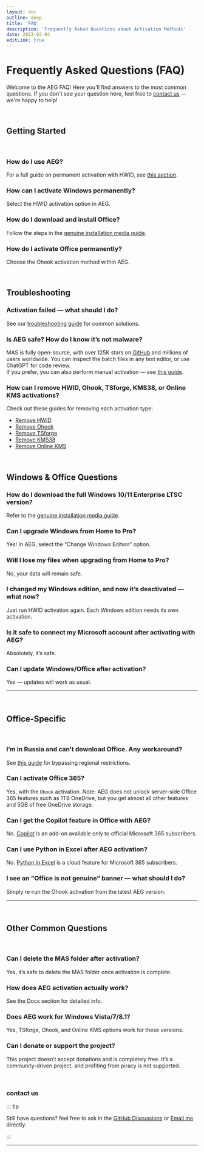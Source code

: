 ```yaml
---
layout: doc
outline: deep
title: 'FAQ'
description: 'Frequently Asked Questions about Activation Methods'
date: 2023-02-04
editLink: true
---
```


# Frequently Asked Questions (FAQ)

Welcome to the AEG FAQ! Here you'll find answers to the most common questions. If you don't see your question here, feel free to [contact us](#contact-us) — we're happy to help!

<br/>

## Getting Started

<br/>

### How do I use AEG?

For a full guide on permanent activation with HWID, see [this section](./index#method-1--permanent-activation-with-hwid).

### How can I activate Windows permanently?

Select the HWID activation option in AEG.

### How do I download and install Office?

Follow the steps in the [genuine installation media guide](./genuine-installation-media).

### How do I activate Office permanently?

Choose the Ohook activation method within AEG.

<br/>

## Troubleshooting

### Activation failed — what should I do?

See our [troubleshooting guide](./troubleshoot) for common solutions.

### Is AEG safe? How do I know it’s not malware?

MAS is fully open-source, with over 125K stars on [GitHub][1] and millions of users worldwide. You can inspect the batch files in any text editor, or use ChatGPT for code review.  
If you prefer, you can also perform manual activation — see [this guide](./manual_hwid_activation).

### How can I remove HWID, Ohook, TSforge, KMS38, or Online KMS activations?

Check out these guides for removing each activation type:

- [Remove HWID](./hwid#how-to-remove-hwid)
- [Remove Ohook](./ohook#how-to-remove-ohook)
- [Remove TSforge](./tsforge#how-to-remove-tsforge)
- [Remove KMS38](./kms38#how-to-remove-kms38)
- [Remove Online KMS](./online_kms#how-to-remove-online-kms)

<br/>

## Windows & Office Questions

### How do I download the full Windows 10/11 Enterprise LTSC version?

Refer to the [genuine installation media guide](./genuine-installation-media).

### Can I upgrade Windows from Home to Pro?

Yes! In AEG, select the “Change Windows Edition” option.

### Will I lose my files when upgrading from Home to Pro?

No, your data will remain safe.

### I changed my Windows edition, and now it’s deactivated — what now?

Just run HWID activation again. Each Windows edition needs its own activation.

### Is it safe to connect my Microsoft account after activating with AEG?

Absolutely, it’s safe.

### Can I update Windows/Office after activation?

Yes — updates will work as usual.

<hr/><br/>

## Office-Specific

<br/>

### I’m in Russia and can’t download Office. Any workaround?

See [this guide][2] for bypassing regional restrictions.

### Can I activate Office 365?

Yes, with the `Ohook` activation. Note: AEG does not unlock server-side Office 365 features such as 1TB OneDrive, but you get almost all other features and 5GB of free OneDrive storage.

### Can I get the Copilot feature in Office with AEG?

No. [Copilot][3] is an add-on available only to official Microsoft 365 subscribers.

### Can I use Python in Excel after AEG activation?

No. [Python in Excel][4] is a cloud feature for Microsoft 365 subscribers.

### I see an “Office is not genuine” banner — what should I do?

Simply re-run the Ohook activation from the latest AEG version.

<hr/><br/>

## Other Common Questions

<br/>

### Can I delete the MAS folder after activation?

Yes, it’s safe to delete the MAS folder once activation is complete.

### How does AEG activation actually work?

See the Docs section for detailed info.

### Does AEG work for Windows Vista/7/8.1?

Yes, TSforge, Ohook, and Online KMS options work for these versions.

### Can I donate or support the project?

This project doesn’t accept donations and is completely free. It’s a community-driven project, and profiting from piracy is not supported.

<br/>

### contact us

::: tip

Still have questions? feel free to ask in the [GitHub Discussions][5] or [Email me][6] directly.

:::

<hr/><br/>

[1]: https://github.com/massgravel/Microsoft-Activation-Scripts
[2]: https://gravesoft.dev/bypass-russian-geoblock
[3]: https://www.microsoft.com/en-us/microsoft-365/microsoft-copilot
[4]: https://support.microsoft.com/en-us/office/introduction-to-python-in-excel-55643c2e-ff56-4168-b1ce-9428c8308545
[5]: https://github.com/NiREvil/windows-activation/discussions
[6]: mailto:diana.clk01@gmail.com
[rainbow]: https://github.com/NiREvil/vless/assets/126243832/1aca7f5d-6495-44b7-aced-072bae52f256
